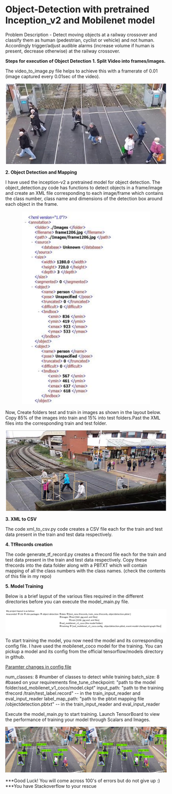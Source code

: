 # Object-Detection with pretrained Inception_v2 and Mobilenet model

Problem Description - Detect moving objects at a railway crossover and classify them as human (pedestrian, cyclist or vehicle) and not human. Accordingly trigger/adjust audible alarms (increase volume if human is present, decrease otherwise) at the railway crossover.

**Steps for execution of Object Detection**
**1. Split Video into frames/images.**

The video_to_image.py file helps to achieve this with a framerate of 0.01 (image captured every 0.01sec of the video).

<p align="center">
    <img src="frame2051.jpg" alt="Image" width="500" height="250" />
</p>

**2. Object Detection and Mapping**

I have used the inception-v2 a pretrained model for object detection. The object_detection.py code has functions to detect objects in a frame/image and create an XML file corresponding to each image/frame which contains the class number, class name and dimensions of the detection box around each object in the frame. 

<p align="center">
    <img src="xml1206.JPG" alt="xml for image" width="400" height="600" />
</p>


Now, Create folders test and train in images as shown in the layout below. Copy 85% of the images into train and 15% into test folders.Past the XML files into the corresponding train and test folder.

<p align="center">
    <img src="frame1206.jpg" alt="obj-detn for image" width="500" height="250" />
</p>

**3. XML to CSV**

The code xml_to_csv.py code creates a CSV file each for the train and test data present in the train and test data respectively.

**4. TfRecords creation**

The code generate_tf_record.py creates a tfrecord file each for the train and test data present in the train and test data respectively. Copy these tfrecords into the data folder along with a PBTXT which will contain mapping of all the class numbers with the class names. (check the contents of this file in my repo)

**5. Model Training**

Below is a brief layput of the various files required in the different directories before you can execute the model_main.py file.

![layout image](layout.png) 

To start training the model, you now need the model and its corresponding config file. I have used the mobilenet_coco model for the training. You can pickup a model and its config from the official tensorflow/models directory in github.

<ins>Paramter changes in config file</ins>

num_classes: 8 #number of classes to detect while training
batch_size: 8 #based on your requirements
fine_tune_checkpoint: "path to the model folder/ssd_mobilenet_v1_coco/model.ckpt"
input_path: "path to the training tfrecord /train/test_label.record" -- in the train_input_reader and eval_input_reader
label_map_path: "path to the pbtxt mapping file /objectdetection.pbtxt" -- in the train_input_reader and eval_input_reader


Execute the model_main.py to start training. Launch TensorBoard to view the performance of training your model through Scalars and Images.

 ![tensorboard files](individualImage.png)

***Good Luck! You will come across 100's of errors but do not give up :)
***You have Stackoverflow to your rescue
